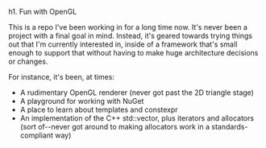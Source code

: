 h1. Fun with OpenGL

This is a repo I've been working in for a long time now. It's never been a project with a final goal in mind. Instead, it's geared towards trying things out that I'm currently interested in, inside of a framework that's small enough to support that without having to make huge architecture decisions or changes.

For instance, it's been, at times:
* A rudimentary OpenGL renderer (never got past the 2D triangle stage)
* A playground for working with NuGet
* A place to learn about templates and constexpr
* An implementation of the C++ std::vector, plus iterators and allocators (sort of--never got around to making allocators work in a standards-compliant way)

